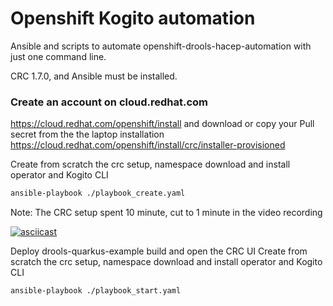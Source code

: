 # Openshift Kogito automation

Ansible and scripts to automate openshift-drools-hacep-automation with just one command line.

CRC 1.7.0, and Ansible must be installed.

### Create an account on cloud.redhat.com
https://cloud.redhat.com/openshift/install and download or copy your Pull secret from the the laptop installation https://cloud.redhat.com/openshift/install/crc/installer-provisioned

Create from scratch the crc setup, namespace download and install operator and Kogito CLI
```sh
ansible-playbook ./playbook_create.yaml
```
Note: The CRC setup spent 10 minute, cut to 1 minute in the video recording

[![asciicast](https://asciinema.org/a/311620.png)](https://asciinema.org/a/311620)

Deploy drools-quarkus-example build and open the CRC UI
Create from scratch the crc setup, namespace download and install operator and Kogito CLI
```sh
ansible-playbook ./playbook_start.yaml
```
